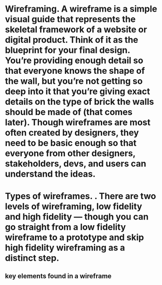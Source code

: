 # Wireframing. A wireframe is a simple visual guide that represents the skeletal framework of a website or digital product. Think of it as the blueprint for your final design. You’re providing enough detail so that everyone knows the shape of the wall, but you’re not getting so deep into it that you’re giving exact details on the type of brick the walls should be made of (that comes later). Though wireframes are most often created by designers, they need to be basic enough so that everyone from other designers, stakeholders, devs, and users can understand the ideas.

# Types of wireframes. . There are two levels of wireframing, low fidelity and high fidelity — though you can go straight from a low fidelity wireframe to a prototype and skip high fidelity wireframing as a distinct step.


##  key elements found in a wireframe

